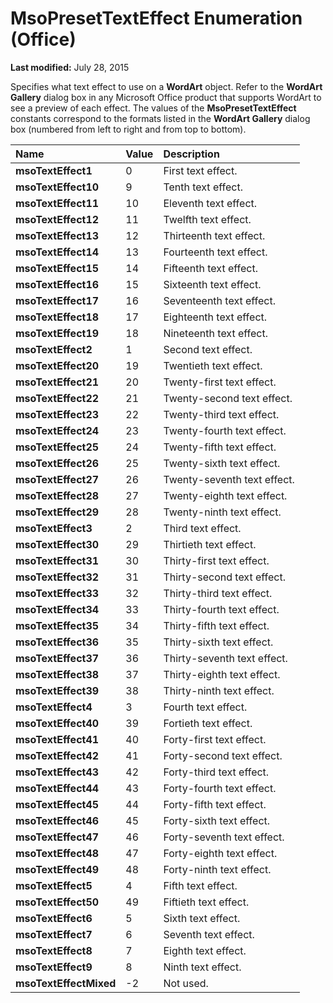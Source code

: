 
# MsoPresetTextEffect Enumeration (Office)

 **Last modified:** July 28, 2015

Specifies what text effect to use on a  **WordArt** object. Refer to the **WordArt Gallery** dialog box in any Microsoft Office product that supports WordArt to see a preview of each effect. The values of the **MsoPresetTextEffect** constants correspond to the formats listed in the **WordArt Gallery** dialog box (numbered from left to right and from top to bottom).


|**Name**|**Value**|**Description**|
|:-----|:-----|:-----|
| **msoTextEffect1**|0|First text effect.|
| **msoTextEffect10**|9|Tenth text effect.|
| **msoTextEffect11**|10|Eleventh text effect.|
| **msoTextEffect12**|11|Twelfth text effect.|
| **msoTextEffect13**|12|Thirteenth text effect.|
| **msoTextEffect14**|13|Fourteenth text effect.|
| **msoTextEffect15**|14|Fifteenth text effect.|
| **msoTextEffect16**|15|Sixteenth text effect.|
| **msoTextEffect17**|16|Seventeenth text effect.|
| **msoTextEffect18**|17|Eighteenth text effect.|
| **msoTextEffect19**|18|Nineteenth text effect.|
| **msoTextEffect2**|1|Second text effect.|
| **msoTextEffect20**|19|Twentieth text effect.|
| **msoTextEffect21**|20|Twenty-first text effect.|
| **msoTextEffect22**|21|Twenty-second text effect.|
| **msoTextEffect23**|22|Twenty-third text effect.|
| **msoTextEffect24**|23|Twenty-fourth text effect.|
| **msoTextEffect25**|24|Twenty-fifth text effect.|
| **msoTextEffect26**|25|Twenty-sixth text effect.|
| **msoTextEffect27**|26|Twenty-seventh text effect.|
| **msoTextEffect28**|27|Twenty-eighth text effect.|
| **msoTextEffect29**|28|Twenty-ninth text effect.|
| **msoTextEffect3**|2|Third text effect.|
| **msoTextEffect30**|29|Thirtieth text effect.|
| **msoTextEffect31**|30|Thirty-first text effect.|
| **msoTextEffect32**|31|Thirty-second text effect.|
| **msoTextEffect33**|32|Thirty-third text effect.|
| **msoTextEffect34**|33|Thirty-fourth text effect.|
| **msoTextEffect35**|34|Thirty-fifth text effect.|
| **msoTextEffect36**|35|Thirty-sixth text effect.|
| **msoTextEffect37**|36|Thirty-seventh text effect.|
| **msoTextEffect38**|37|Thirty-eighth text effect.|
| **msoTextEffect39**|38|Thirty-ninth text effect.|
| **msoTextEffect4**|3|Fourth text effect.|
| **msoTextEffect40**|39|Fortieth text effect.|
| **msoTextEffect41**|40|Forty-first text effect.|
| **msoTextEffect42**|41|Forty-second text effect.|
| **msoTextEffect43**|42|Forty-third text effect.|
| **msoTextEffect44**|43|Forty-fourth text effect.|
| **msoTextEffect45**|44|Forty-fifth text effect.|
| **msoTextEffect46**|45|Forty-sixth text effect.|
| **msoTextEffect47**|46|Forty-seventh text effect.|
| **msoTextEffect48**|47|Forty-eighth text effect.|
| **msoTextEffect49**|48|Forty-ninth text effect.|
| **msoTextEffect5**|4|Fifth text effect.|
| **msoTextEffect50**|49|Fiftieth text effect.|
| **msoTextEffect6**|5|Sixth text effect.|
| **msoTextEffect7**|6|Seventh text effect.|
| **msoTextEffect8**|7|Eighth text effect.|
| **msoTextEffect9**|8|Ninth text effect.|
| **msoTextEffectMixed**|-2|Not used.|
